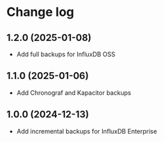 # Change log

<!-- Format for headings: 1.2.3 (YYYY-MM-DD) -->

## 1.2.0 (2025-01-08)

- Add full backups for InfluxDB OSS

## 1.1.0 (2025-01-06)

- Add Chronograf and Kapacitor backups

## 1.0.0 (2024-12-13)

- Add incremental backups for InfluxDB Enterprise
